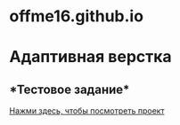 # offme16.github.io
<h1>Адаптивная верстка</h1>
<h2>*Тестовое задание*</h2>
 <a href='https://offme16.github.io/'>Нажми здесь, чтобы посмотреть проект</a>
